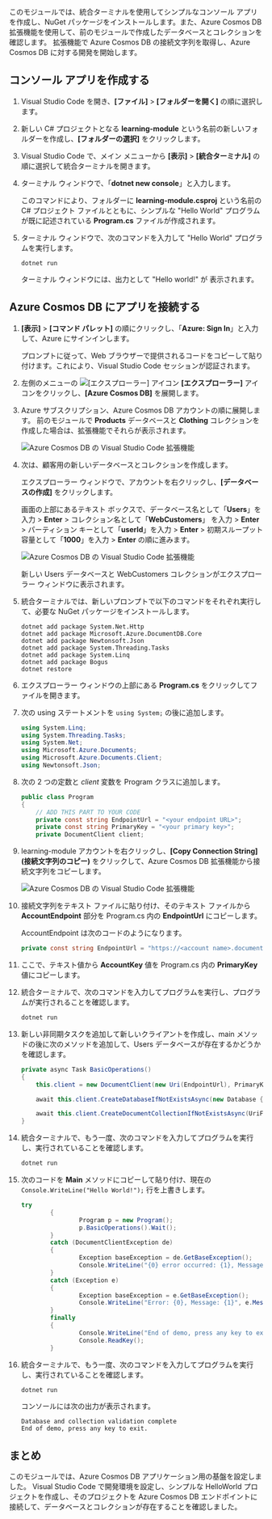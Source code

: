このモジュールでは、統合ターミナルを使用してシンプルなコンソール アプリを作成し、NuGet パッケージをインストールします。また、Azure Cosmos DB 拡張機能を使用して、前のモジュールで作成したデータベースとコレクションを確認します。 拡張機能で Azure Cosmos DB の接続文字列を取得し、Azure Cosmos DB に対する開発を開始します。 

## <a name="create-a-console-app"></a>コンソール アプリを作成する

1. Visual Studio Code を開き、**[ファイル]** > **[フォルダーを開く]** の順に選択します。

2. 新しい C# プロジェクトとなる **learning-module** という名前の新しいフォルダーを作成し、**[フォルダーの選択]** をクリックします。

2. Visual Studio Code で、メイン メニューから **[表示]** > **[統合ターミナル]** の順に選択して統合ターミナルを開きます。

3. ターミナル ウィンドウで、「**dotnet new console**」と入力します。

    このコマンドにより、フォルダーに **learning-module.csproj** という名前の C# プロジェクト ファイルとともに、シンプルな "Hello World" プログラムが既に記述されている **Program.cs** ファイルが作成されます。

4. ターミナル ウィンドウで、次のコマンドを入力して "Hello World" プログラムを実行します。 

    ```
    dotnet run
    ```

    ターミナル ウィンドウには、出力として "Hello world!" が 表示されます。

## <a name="connect-the-app-to-azure-cosmos-db"></a>Azure Cosmos DB にアプリを接続する

1. **[表示]** > **[コマンド パレット]** の順にクリックし、「**Azure: Sign In**」と入力して、Azure にサインインします。

    プロンプトに従って、Web ブラウザーで提供されるコードをコピーして貼り付けます。これにより、Visual Studio Code セッションが認証されます。

2. 左側のメニューの ![[エクスプローラー] アイコン](../media/2-setup/visual-studio-code-explorer-icon.png) **[エクスプローラー]** アイコンをクリックし、**[Azure Cosmos DB]** を展開します。

3. Azure サブスクリプション、Azure Cosmos DB アカウントの順に展開します。 前のモジュールで **Products** データベースと **Clothing** コレクションを作成した場合は、拡張機能でそれらが表示されます。

   ![Azure Cosmos DB の Visual Studio Code 拡張機能](../media/2-setup/azure-cosmos-db-vs-code-extension.png) 

4. 次は、顧客用の新しいデータベースとコレクションを作成します。

    エクスプローラー ウィンドウで、アカウントを右クリックし、**[データベースの作成]** をクリックします。 
    
    画面の上部にあるテキスト ボックスで、データベース名として「**Users**」を入力 > **Enter**  > コレクション名として「**WebCustomers**」 を入力 > **Enter** >  パーティション キーとして「**userId**」を入力 > **Enter** > 初期スループット容量として「**1000**」を入力 > **Enter** の順に進みます。

    ![Azure Cosmos DB の Visual Studio Code 拡張機能](../media/2-setup/vs-code-azure-cosmos-db-extension.gif) <!--Retake on fresh machine without the other subscriptions showing-->

    新しい Users データベースと WebCustomers コレクションがエクスプローラー ウィンドウに表示されます。

5. 統合ターミナルでは、新しいプロンプトで以下のコマンドをそれぞれ実行して、必要な NuGet パッケージをインストールします。

    ```
    dotnet add package System.Net.Http
    dotnet add package Microsoft.Azure.DocumentDB.Core
    dotnet add package Newtonsoft.Json
    dotnet add package System.Threading.Tasks
    dotnet add package System.Linq
    dotnet add package Bogus
    dotnet restore
    ```

6. エクスプローラー ウィンドウの上部にある **Program.cs** をクリックしてファイルを開きます。

7. 次の using ステートメントを `using System;` の後に追加します。

    ```csharp
    using System.Linq;
    using System.Threading.Tasks;
    using System.Net;
    using Microsoft.Azure.Documents;
    using Microsoft.Azure.Documents.Client;
    using Newtonsoft.Json;
    ```

8. 次の 2 つの定数と *client* 変数を Program クラスに追加します。

    ```csharp
    public class Program
    {
        // ADD THIS PART TO YOUR CODE
        private const string EndpointUrl = "<your endpoint URL>";
        private const string PrimaryKey = "<your primary key>";
        private DocumentClient client;
    ```

    <!--TODO: Use more secure method-->

9. learning-module アカウントを右クリックし、**[Copy Connection String]\(接続文字列のコピー\)** をクリックして、Azure Cosmos DB 拡張機能から接続文字列をコピーします。

    ![Azure Cosmos DB の Visual Studio Code 拡張機能](../media/2-setup/vs-code-copy-connection-string.gif) 

10. 接続文字列をテキスト ファイルに貼り付け、そのテキスト ファイルから **AccountEndpoint** 部分を Program.cs 内の **EndpointUrl** にコピーします。

    AccountEndpoint は次のコードのようになります。

    ```csharp
    private const string EndpointUrl = "https://<account name>.documents.azure.com:443/;
    ```

12. ここで、テキスト値から **AccountKey** 値を Program.cs 内の **PrimaryKey** 値にコピーします。

12. 統合ターミナルで、次のコマンドを入力してプログラムを実行し、プログラムが実行されることを確認します。

    ```csharp
    dotnet run
    ```

13. 新しい非同期タスクを追加して新しいクライアントを作成し、main メソッドの後に次のメソッドを追加して、Users データベースが存在するかどうかを確認します。
    
    ```csharp
    private async Task BasicOperations()
    {
        this.client = new DocumentClient(new Uri(EndpointUrl), PrimaryKey);

        await this.client.CreateDatabaseIfNotExistsAsync(new Database { Id = "Users" });

        await this.client.CreateDocumentCollectionIfNotExistsAsync(UriFactory.CreateDatabaseUri("Users"), new DocumentCollection { Id = "WebCustomers" });
    }
    ```

14. 統合ターミナルで、もう一度、次のコマンドを入力してプログラムを実行し、実行されていることを確認します。

    ```csharp
    dotnet run
    ```

15. 次のコードを **Main** メソッドにコピーして貼り付け、現在の `Console.WriteLine("Hello World!");` 行を上書きします。

    ```csharp
    try
            {
                    Program p = new Program();
                    p.BasicOperations().Wait();
            }
            catch (DocumentClientException de)
            {
                    Exception baseException = de.GetBaseException();
                    Console.WriteLine("{0} error occurred: {1}, Message: {2}", de.StatusCode, de.Message, baseException.Message);
            }
            catch (Exception e)
            {
                    Exception baseException = e.GetBaseException();
                    Console.WriteLine("Error: {0}, Message: {1}", e.Message, baseException.Message);
            }
            finally
            {
                    Console.WriteLine("End of demo, press any key to exit.");
                    Console.ReadKey();
            }
    ```

16. 統合ターミナルで、もう一度、次のコマンドを入力してプログラムを実行し、実行されていることを確認します。

    ```csharp
    dotnet run
    ```

    コンソールには次の出力が表示されます。
    
    ```
    Database and collection validation complete
    End of demo, press any key to exit.
    ```

## <a name="summary"></a>まとめ

このモジュールでは、Azure Cosmos DB アプリケーション用の基盤を設定しました。 Visual Studio Code で開発環境を設定し、シンプルな HelloWorld プロジェクトを作成し、そのプロジェクトを Azure Cosmos DB エンドポイントに接続して、データベースとコレクションが存在することを確認しました。